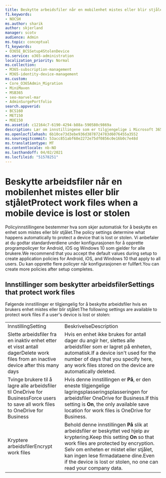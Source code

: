 ```yaml
---
title: Beskytte arbeidsfiler når en mobilenhet mistes eller blir stjålet
f1.keywords:
- NOCSH
ms.author: sharik
author: skjerland
manager: scotv
audience: Admin
ms.topic: conceptual
f1_keywords:
- O365E_BCSSetup4StolenDevice
ms.service: o365-administration
localization_priority: Normal
ms.collection:
- M365-subscription-management
- M365-identity-device-management
ms.custom:
- Core_O365Admin_Migration
- MiniMaven
- MSB365
- seo-marvel-mar
- AdminSurgePortfolio
search.appverid:
- BCS160
- MET150
- MOE150
ms.assetid: c12164c7-6190-4294-b88a-590580c9869a
description: Lær om innstillingene som er tilgjengelige i Microsoft 365 for bedrifter for å beskytte arbeidsfiler hvis en brukers enhet går tapt eller blir stjålet.
ms.openlocfilehash: 6b10ce73d3ebe936d3878724783d6076455a3552
ms.sourcegitcommit: 53acc851abf68e2272e75df0856c0e16b0c7e48d
ms.translationtype: MT
ms.contentlocale: nb-NO
ms.lasthandoff: 04/02/2021
ms.locfileid: "51578251"
---
```

# <a name="protect-work-files-when-a-mobile-device-is-lost-or-stolen"></a><span data-ttu-id="28b56-103">Beskytte arbeidsfiler når en mobilenhet mistes eller blir stjålet</span><span class="sxs-lookup"><span data-stu-id="28b56-103">Protect work files when a mobile device is lost or stolen</span></span>

<span data-ttu-id="28b56-104">Policyinnstillingene bestemmer hva som skjer automatisk for å beskytte en enhet som mistes eller blir stjålet.</span><span class="sxs-lookup"><span data-stu-id="28b56-104">The policy settings determine what happens automatically to protect a device that is lost or stolen.</span></span> <span data-ttu-id="28b56-105">Vi anbefaler at du godtar standardverdiene under konfigurasjonen for å opprette programpolicyer for Android, iOS og Windows 10 som gjelder for alle brukere.</span><span class="sxs-lookup"><span data-stu-id="28b56-105">We recommend that you accept the default values during setup to create application policies for Android, iOS, and Windows 10 that apply to all users.</span></span> <span data-ttu-id="28b56-106">Du kan opprette flere policyer når konfigurasjonen er fullført.</span><span class="sxs-lookup"><span data-stu-id="28b56-106">You can create more policies after setup completes.</span></span>
  
## <a name="settings-that-protect-work-files"></a><span data-ttu-id="28b56-107">Innstillinger som beskytter arbeidsfiler</span><span class="sxs-lookup"><span data-stu-id="28b56-107">Settings that protect work files</span></span>

<span data-ttu-id="28b56-108">Følgende innstillinger er tilgjengelig for å beskytte arbeidsfiler hvis en brukers enhet mistes eller blir stjålet:</span><span class="sxs-lookup"><span data-stu-id="28b56-108">The following settings are available to protect work files if a user's device is lost or stolen:</span></span>
  
|||
|:-----|:-----|
|<span data-ttu-id="28b56-109">Innstilling</span><span class="sxs-lookup"><span data-stu-id="28b56-109">Setting</span></span>  <br/> |<span data-ttu-id="28b56-110">Beskrivelse</span><span class="sxs-lookup"><span data-stu-id="28b56-110">Description</span></span>  <br/> |
|<span data-ttu-id="28b56-111">Slette arbeidsfiler fra en inaktiv enhet etter et visst antall dager</span><span class="sxs-lookup"><span data-stu-id="28b56-111">Delete work files from an inactive device after this many days</span></span>  <br/> |<span data-ttu-id="28b56-112">Hvis en enhet ikke brukes for antall dager du angir her, slettes alle arbeidsfiler som er lagret på enheten, automatisk.</span><span class="sxs-lookup"><span data-stu-id="28b56-112">If a device isn't used for the number of days that you specify here, any work files stored on the device are automatically deleted.</span></span>  <br/> |
|<span data-ttu-id="28b56-113">Tvinge brukere til å lagre alle arbeidsfiler til OneDrive for Business</span><span class="sxs-lookup"><span data-stu-id="28b56-113">Force users to save all work files to OneDrive for Business</span></span>  <br/> |<span data-ttu-id="28b56-114">Hvis denne innstillingen er **På**, er den eneste tilgjengelige lagringsplasseringsplasseringen for arbeidsfiler OneDrive for Business.</span><span class="sxs-lookup"><span data-stu-id="28b56-114">If this setting is **On**, the only available save location for work files is OneDrive for Business.</span></span>  <br/> |
|<span data-ttu-id="28b56-115">Kryptere arbeidsfiler</span><span class="sxs-lookup"><span data-stu-id="28b56-115">Encrypt work files</span></span>  <br/> |<span data-ttu-id="28b56-116">Behold denne innstillingen **På** slik at arbeidsfiler er beskyttet ved hjelp av kryptering.</span><span class="sxs-lookup"><span data-stu-id="28b56-116">Keep this setting **On** so that work files are protected by encryption.</span></span> <span data-ttu-id="28b56-117">Selv om enheten er mistet eller stjålet, kan ingen lese firmadataene dine.</span><span class="sxs-lookup"><span data-stu-id="28b56-117">Even if the device is lost or stolen, no one can read your company data.</span></span>  <br/> |
   

